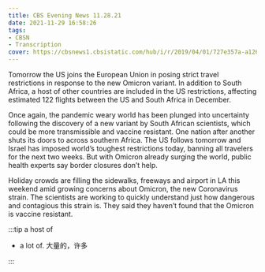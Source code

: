 ```yaml
---
title: CBS Evening News 11.28.21
date: 2021-11-29 16:58:26
tags:
- CBSN
- Transcription
cover: https://cbsnews1.cbsistatic.com/hub/i/r/2019/04/01/727e357a-a126-4138-a2c5-4d3222669d57/thumbnail/640x360/3ff2761028dc5c65cc4f07acd54bcd5c/cbsn2-logo-1920x1080.jpg
---
```

Tomorrow the US joins the European Union in posing strict travel restrictions in response to the new Omicron variant. In addition to South Africa, a host of other countries are included in the US restrictions, affecting estimated 122 flights between the US and South Africa in December.

Once again, the pandemic weary world has been plunged into uncertainty following the discovery of a new variant by South African scientists, which could be more transmissible and vaccine resistant. One nation after another shuts its doors to across southern Africa. The US follows tomorrow and Israel has imposed world’s toughest restrictions today, banning all travelers for the next two weeks. But with Omicron already surging the world, public health experts say border closures don’t help.

Holiday crowds are filling the sidewalks, freeways and airport in LA this weekend amid growing concerns about Omicron, the new Coronavirus strain. The scientists are working to quickly understand just how dangerous and contagious this strain is. They said they haven’t found that the Omicron is vaccine resistant. 

:::tip a host of

- a lot of. 大量的，许多

:::